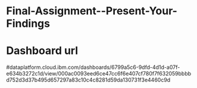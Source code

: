 # Final-Assignment--Present-Your-Findings
# Dashboard url
#dataplatform.cloud.ibm.com/dashboards/6799a5c6-9dfd-4d1d-a07f-e634b3272c1d/view/000ac0093eed6ce47cc6f6e407cf780f7f632059bbbbd752d3d37b495d657297a83c10c4c8281d59da130731f3e4460c9d
